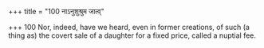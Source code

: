 +++
title = "100 नाऽनुशुश्रुम जात्व्"

+++
100	Nor, indeed, have we heard, even in former creations, of such (a thing as) the covert sale of a daughter for a fixed price, called a nuptial fee.